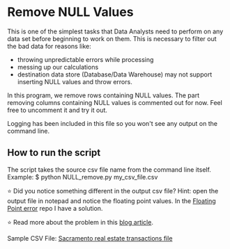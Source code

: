 # Remove NULL Values

This is one of the simplest tasks that Data Analysts need to perform on any data set before beginning to work on them.
This is necessary to filter out the bad data for reasons like:

* throwing unpredictable errors while processing
* messing up our calculations
* destination data store (Database/Data Warehouse) may not support inserting NULL values and throw errors.

In this program, we remove rows containing NULL values.
The part removing columns containing NULL values is commented out for now.
Feel free to uncomment it and try it out.

Logging has been included in this file so you won't see any output on the command line.

## How to run the script

The script takes the source csv file name from the command line itself.
Example: $ python NULL_remove.py my_csv_file.csv

:star: Did you notice something different in the output csv file? 
Hint: open the output file in notepad and notice the floating point values.
In the <a href="https://github.com/Tanishk-Sharma/Data-Preparation/tree/main/Floating%20Point%20error#floating-point-error" target="_blank">Floating Point error</a> repo I have a solution.

:star: Read more about the problem in this <a href="https://tanishkblog2020.wordpress.com/2020/11/10/problem-of-floating-point-precision-in-pandas/" target="_blank">blog article</a>.

Sample CSV File: <a href="https://support.spatialkey.com/spatialkey-sample-csv-data/">Sacramento real estate transactions file</a>  
